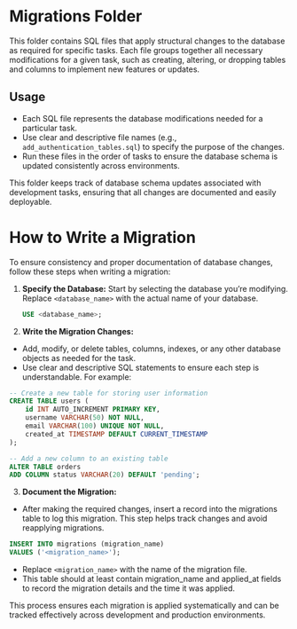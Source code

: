 # Migrations Folder

This folder contains SQL files that apply structural changes to the database as required for specific tasks. Each file groups together all necessary modifications for a given task, such as creating, altering, or dropping tables and columns to implement new features or updates.

## Usage

- Each SQL file represents the database modifications needed for a particular task.
- Use clear and descriptive file names (e.g., `add_authentication_tables.sql`) to specify the purpose of the changes.
- Run these files in the order of tasks to ensure the database schema is updated consistently across environments.

This folder keeps track of database schema updates associated with development tasks, ensuring that all changes are documented and easily deployable.

# How to Write a Migration

To ensure consistency and proper documentation of database changes, follow these steps when writing a migration:

1. **Specify the Database:**
   Start by selecting the database you’re modifying. Replace `<database_name>` with the actual name of your database.

   ```sql
   USE <database_name>;
   ```

2. **Write the Migration Changes:**

- Add, modify, or delete tables, columns, indexes, or any other database objects as needed for the task.
- Use clear and descriptive SQL statements to ensure each step is understandable.
  For example:

```sql
-- Create a new table for storing user information
CREATE TABLE users (
    id INT AUTO_INCREMENT PRIMARY KEY,
    username VARCHAR(50) NOT NULL,
    email VARCHAR(100) UNIQUE NOT NULL,
    created_at TIMESTAMP DEFAULT CURRENT_TIMESTAMP
);

-- Add a new column to an existing table
ALTER TABLE orders
ADD COLUMN status VARCHAR(20) DEFAULT 'pending';
```

3. **Document the Migration:**

- After making the required changes, insert a record into the migrations table to log this migration. This step helps track changes and avoid reapplying migrations.

```sql
INSERT INTO migrations (migration_name)
VALUES ('<migration_name>');
```

- Replace `<migration_name>` with the name of the migration file.
- This table should at least contain migration_name and applied_at fields to record the migration details and the time it was applied.

This process ensures each migration is applied systematically and can be tracked effectively across development and production environments.
